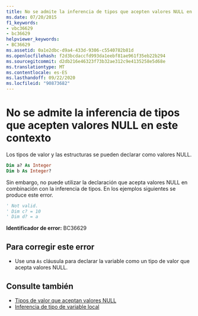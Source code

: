 ```yaml
---
title: No se admite la inferencia de tipos que acepten valores NULL en este contexto
ms.date: 07/20/2015
f1_keywords:
- vbc36629
- bc36629
helpviewer_keywords:
- BC36629
ms.assetid: 0a1e2dbc-d9a4-433d-9306-c5540782b81d
ms.openlocfilehash: f2d3bcdaccfd993da1eebf81ae961f35eb22b294
ms.sourcegitcommit: d2db216e46323f73b32ae312c9e4135258e5d68e
ms.translationtype: MT
ms.contentlocale: es-ES
ms.lasthandoff: 09/22/2020
ms.locfileid: "90873682"
---
```

# <a name="nullable-type-inference-is-not-supported-in-this-context"></a>No se admite la inferencia de tipos que acepten valores NULL en este contexto

Los tipos de valor y las estructuras se pueden declarar como valores NULL.  
  
```vb  
Dim a? As Integer  
Dim b As Integer?  
```  
  
 Sin embargo, no puede utilizar la declaración que acepta valores NULL en combinación con la inferencia de tipos. En los ejemplos siguientes se produce este error.  
  
```vb  
' Not valid.  
' Dim c? = 10  
' Dim d? = a  
```  
  
 **Identificador de error:** BC36629  
  
## <a name="to-correct-this-error"></a>Para corregir este error  
  
- Use una `As` cláusula para declarar la variable como un tipo de valor que acepta valores NULL.  
  
## <a name="see-also"></a>Consulte también

- [Tipos de valor que aceptan valores NULL](../../programming-guide/language-features/data-types/nullable-value-types.md)
- [Inferencia de tipo de variable local](../../programming-guide/language-features/variables/local-type-inference.md)
